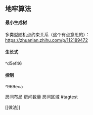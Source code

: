 ## 地牢算法
#### 最小生成树

多类型随机点约束关系（这个有点意思的）：
https://zhuanlan.zhihu.com/p/112189472

#### 生长式

^d5ef46

#### 控制

^969eca


房间布局
房间数量
房间区域
#tagtest

[[做法]]